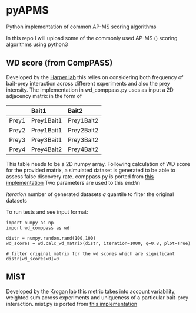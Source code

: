 # pyAPMS
Python implementation of common AP-MS scoring algorithms


In this repo I will upload some of the commonly used AP-MS () scoring algorithms using python3


## WD score (from CompPASS)

Developed by the [Harper lab](https://harper.hms.harvard.edu) this relies on considering both frequency of bait-prey interaction across different experiments and also the prey intensity.
The implementation in wd_comppass.py uses as input a 2D adjacency matrix in the form of

|                | Bait1          | Bait2          |
| :------------- | :------------- | :------------- |
| Prey1          | Prey1Bait1     | Prey1Bait2     |
| Prey2          | Prey1Bait1     | Prey2Bait2     |
| Prey3          | Prey3Bait1     | Prey3Bait2     |
| Prey4          | Prey4Bait2     | Prey4Bait2     |


This table needs to be a 2D numpy array. Following calculation of WD score for the provided matrix, a simulated dataset is generated to be able to assess false discovery rate.
comppass.py is ported from [this implementation](https://github.com/dnusinow/cRomppass/blob/master/R/comppass.R)
Two parameters are used to this end:\n

*iteration* number of generated datasets
*q* quantile to filter the original datasets

To run tests and see input format:

```
import numpy as np
import wd_comppass as wd

distr = numpy.random.rand(100,100)
wd_scores = wd.calc_wd_matrix(distr, iteration=1000, q=0.8, plot=True)

# filter original matrix for the wd scores which are significant
distr[wd_scores>0]=0

```

## MiST

Developed by the [Krogan lab](https://kroganlab.ucsf.edu) this metric takes into account variability, weighted sum across experiments and uniqueness of a particular bait-prey interaction. mist.py is ported from [this implementation](https://github.com/kroganlab/mist)
